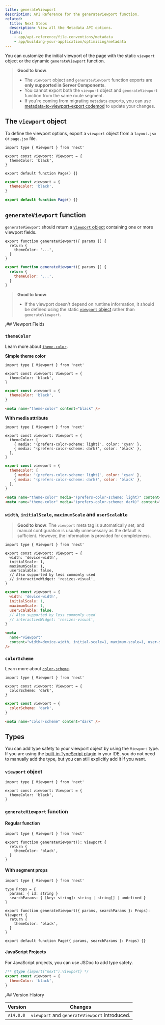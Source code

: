 ```yaml
---
title: generateViewport
description: API Reference for the generateViewport function.
related:
  title: Next Steps
  description: View all the Metadata API options.
  links:
    - app/api-reference/file-conventions/metadata
    - app/building-your-application/optimizing/metadata
---
```


You can customize the initial viewport of the page with the static `viewport` object or the dynamic `generateViewport` function.

> **Good to know**:
>
> - The `viewport` object and `generateViewport` function exports are **only supported in Server Components**.
> - You cannot export both the `viewport` object and `generateViewport` function from the same route segment.
> - If you're coming from migrating `metadata` exports, you can use [metadata-to-viewport-export codemod](/docs/app/building-your-application/upgrading/codemods#metadata-to-viewport-export) to update your changes.

## The `viewport` object

To define the viewport options, export a `viewport` object from a `layout.jsx` or `page.jsx` file.

```tsx filename="layout.tsx | page.tsx" switcher
import type { Viewport } from 'next'

export const viewport: Viewport = {
  themeColor: 'black',
}

export default function Page() {}
```

```jsx filename="layout.jsx | page.jsx" switcher
export const viewport = {
  themeColor: 'black',
}

export default function Page() {}
```

## `generateViewport` function

`generateViewport` should return a [`Viewport` object](#viewport-fields) containing one or more viewport fields.

```tsx filename="layout.tsx | page.tsx" switcher
export function generateViewport({ params }) {
  return {
    themeColor: '...',
  }
}
```

```jsx filename="layout.js | page.js" switcher
export function generateViewport({ params }) {
  return {
    themeColor: '...',
  }
}
```

> **Good to know**:
>
> - If the viewport doesn't depend on runtime information, it should be defined using the static [`viewport` object](#the-viewport-object) rather than `generateViewport`.

,## Viewport Fields

### `themeColor`

Learn more about [`theme-color`](https://developer.mozilla.org/docs/Web/HTML/Element/meta/name/theme-color).

**Simple theme color**

```tsx filename="layout.tsx | page.tsx" switcher
import type { Viewport } from 'next'

export const viewport: Viewport = {
  themeColor: 'black',
}
```

```jsx filename="layout.jsx | page.jsx" switcher
export const viewport = {
  themeColor: 'black',
}
```

```html filename="<head> output" hideLineNumbers
<meta name="theme-color" content="black" />
```

**With media attribute**

```tsx filename="layout.tsx | page.tsx" switcher
import type { Viewport } from 'next'

export const viewport: Viewport = {
  themeColor: [
    { media: '(prefers-color-scheme: light)', color: 'cyan' },
    { media: '(prefers-color-scheme: dark)', color: 'black' },
  ],
}
```

```jsx filename="layout.jsx | page.jsx" switcher
export const viewport = {
  themeColor: [
    { media: '(prefers-color-scheme: light)', color: 'cyan' },
    { media: '(prefers-color-scheme: dark)', color: 'black' },
  ],
}
```

```html filename="<head> output" hideLineNumbers
<meta name="theme-color" media="(prefers-color-scheme: light)" content="cyan" />
<meta name="theme-color" media="(prefers-color-scheme: dark)" content="black" />
```

### `width`, `initialScale`, `maximumScale` and `userScalable`

> **Good to know**: The `viewport` meta tag is automatically set, and manual configuration is usually unnecessary as the default is sufficient. However, the information is provided for completeness.

```tsx filename="layout.tsx | page.tsx" switcher
import type { Viewport } from 'next'

export const viewport: Viewport = {
  width: 'device-width',
  initialScale: 1,
  maximumScale: 1,
  userScalable: false,
  // Also supported by less commonly used
  // interactiveWidget: 'resizes-visual',
}
```

```jsx filename="layout.jsx | page.jsx" switcher
export const viewport = {
  width: 'device-width',
  initialScale: 1,
  maximumScale: 1,
  userScalable: false,
  // Also supported by less commonly used
  // interactiveWidget: 'resizes-visual',
}
```

```html filename="<head> output" hideLineNumbers
<meta
  name="viewport"
  content="width=device-width, initial-scale=1, maximum-scale=1, user-scalable=no"
/>
```

### `colorScheme`

Learn more about [`color-scheme`](https://developer.mozilla.org/en-US/docs/Web/HTML/Element/meta/name#:~:text=color%2Dscheme%3A%20specifies,of%20the%20following%3A).

```tsx filename="layout.tsx | page.tsx" switcher
import type { Viewport } from 'next'

export const viewport: Viewport = {
  colorScheme: 'dark',
}
```

```jsx filename="layout.jsx | page.jsx" switcher
export const viewport = {
  colorScheme: 'dark',
}
```

```html filename="<head> output" hideLineNumbers
<meta name="color-scheme" content="dark" />
```

## Types

You can add type safety to your viewport object by using the `Viewport` type. If you are using the [built-in TypeScript plugin](/docs/app/building-your-application/configuring/typescript) in your IDE, you do not need to manually add the type, but you can still explicitly add it if you want.

### `viewport` object

```tsx
import type { Viewport } from 'next'

export const viewport: Viewport = {
  themeColor: 'black',
}
```

### `generateViewport` function

#### Regular function

```tsx
import type { Viewport } from 'next'

export function generateViewport(): Viewport {
  return {
    themeColor: 'black',
  }
}
```

#### With segment props

```tsx
import type { Viewport } from 'next'

type Props = {
  params: { id: string }
  searchParams: { [key: string]: string | string[] | undefined }
}

export function generateViewport({ params, searchParams }: Props): Viewport {
  return {
    themeColor: 'black',
  }
}

export default function Page({ params, searchParams }: Props) {}
```

#### JavaScript Projects

For JavaScript projects, you can use JSDoc to add type safety.

```js
/** @type {import("next").Viewport} */
export const viewport = {
  themeColor: 'black',
}
```

,## Version History

| Version   | Changes                                       |
| --------- | --------------------------------------------- |
| `v14.0.0` | `viewport` and `generateViewport` introduced. |
